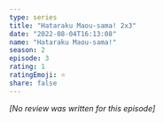 ```yaml
---
type: series
title: "Hataraku Maou-sama! 2x3"
date: "2022-08-04T16:13:08"
name: "Hataraku Maou-sama!"
season: 2
episode: 3
rating: 1
ratingEmoji: ⭐️
share: false
---
```


_[No review was written for this episode]_
